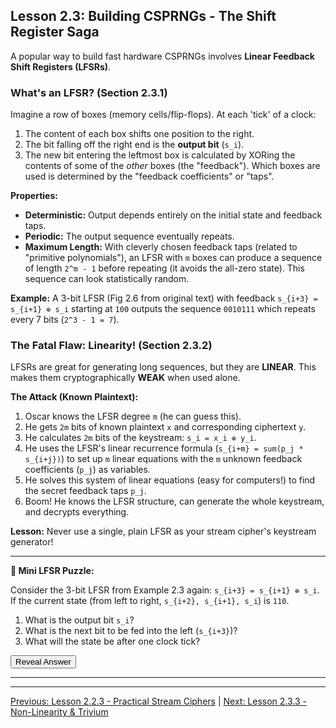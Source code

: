 ## Lesson 2.3: Building CSPRNGs - The Shift Register Saga

A popular way to build fast hardware CSPRNGs involves **Linear Feedback Shift Registers (LFSRs)**.

### What's an LFSR? (Section 2.3.1)

Imagine a row of boxes (memory cells/flip-flops). At each 'tick' of a clock:

1.  The content of each box shifts one position to the right.
2.  The bit falling off the right end is the **output bit** (`s_i`).
3.  The new bit entering the leftmost box is calculated by XORing the contents of some of the *other* boxes (the "feedback"). Which boxes are used is determined by the "feedback coefficients" or "taps".

**Properties:**

*   **Deterministic:** Output depends entirely on the initial state and feedback taps.
*   **Periodic:** The output sequence eventually repeats.
*   **Maximum Length:** With cleverly chosen feedback taps (related to "primitive polynomials"), an LFSR with `m` boxes can produce a sequence of length `2^m - 1` before repeating (it avoids the all-zero state). This sequence can look statistically random.

**Example:** A 3-bit LFSR (Fig 2.6 from original text) with feedback `s_{i+3} = s_{i+1} ⊕ s_i` starting at `100` outputs the sequence `0010111` which repeats every 7 bits (`2^3 - 1 = 7`).

### The Fatal Flaw: Linearity! (Section 2.3.2)

LFSRs are great for generating long sequences, but they are **LINEAR**. This makes them cryptographically **WEAK** when used alone.

**The Attack (Known Plaintext):**

1.  Oscar knows the LFSR degree `m` (he can guess this).
2.  He gets `2m` bits of known plaintext `x` and corresponding ciphertext `y`.
3.  He calculates `2m` bits of the keystream: `s_i = x_i ⊕ y_i`.
4.  He uses the LFSR's linear recurrence formula (`s_{i+m} = sum(p_j * s_{i+j})`) to set up `m` linear equations with the `m` unknown feedback coefficients (`p_j`) as variables.
5.  He solves this system of linear equations (easy for computers!) to find the secret feedback taps `p_j`.
6.  Boom! He knows the LFSR structure, can generate the whole keystream, and decrypts everything.

**Lesson:** Never use a single, plain LFSR as your stream cipher's keystream generator!

***

**🧩 Mini LFSR Puzzle:**

Consider the 3-bit LFSR from Example 2.3 again: `s_{i+3} = s_{i+1} ⊕ s_i`.
If the current state (from left to right, `s_{i+2}, s_{i+1}, s_i`) is `110`.

1.  What is the output bit `s_i`?
2.  What is the next bit to be fed into the left (`s_{i+3}`)?
3.  What will the state be after one clock tick?

<button onclick="revealAnswer('lfsrAnswer', this)">Reveal Answer</button>
<span id="lfsrAnswer" style="display: none;">
*(Answer: 1. Output `s_i` = 0. 2. Next bit `s_{i+3} = s_{i+1} ⊕ s_i = 1 ⊕ 0 = 1`. 3. New state = `111`.)*
</span>

***

---

[Previous: Lesson 2.2.3 - Practical Stream Ciphers](ch02_practical.html) | [Next: Lesson 2.3.3 - Non-Linearity & Trivium](ch02_nonlinear.html)

<script src="../scripts/main.js"></script> 